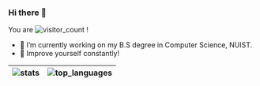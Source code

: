 ### Hi there 👋

You are ![visitor_count](https://visitor-badge.glitch.me/badge?page_id=sbwww.README) !

- 🔭 I’m currently working on my B.S degree in Computer Science, NUIST.
- 🌱 Improve yourself constantly!

|![stats](https://github-readme-stats.vercel.app/api?username=sbwww&show_icons=true&count_private=false&theme=default_repocard)|![top_languages](https://github-readme-stats.vercel.app/api/top-langs/?username=sbwww&layout=compact&hide=javascript,css)|
|:-:|:-:|

<!--
**sbwww/sbwww** is a ✨ _special_ ✨ repository because its `README.md` (this file) appears on your GitHub profile.

Here are some ideas to get you started:

- 🔭 I’m currently working on ...
- 🌱 I’m currently learning ...
- 👯 I’m looking to collaborate on ...
- 🤔 I’m looking for help with ...
- 💬 Ask me about ...
- 📫 How to reach me: ...
- 😄 Pronouns: ...
- ⚡ Fun fact: ...
-->
